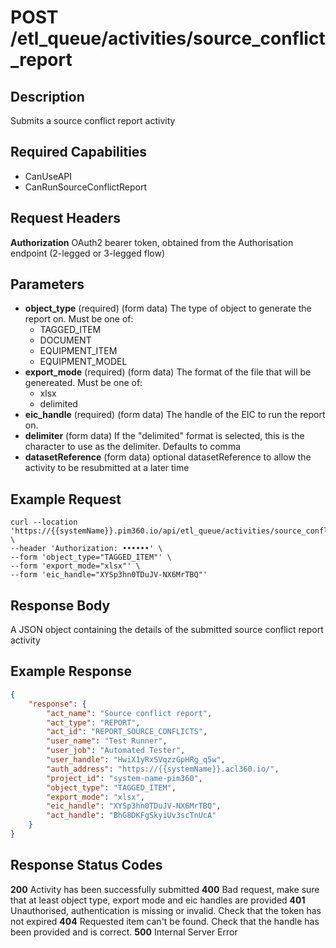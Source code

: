 # POST /etl_queue/activities/source_conflict_report

## Description
Submits a source conflict report activity

## Required Capabilities
* CanUseAPI
* CanRunSourceConflictReport
## Request Headers

**Authorization** OAuth2 bearer token, obtained from the Authorisation endpoint (2-legged or 3-legged flow)

## Parameters
* **object_type** (required) (form data) The type of object to generate the report on. Must be one of:
    * TAGGED_ITEM
    * DOCUMENT
    * EQUIPMENT_ITEM
    * EQUIPMENT_MODEL
* **export_mode** (required) (form data) The format of the file that will be genereated. Must be one of:
    * xlsx
    * delimited
* **eic_handle** (required) (form data) The handle of the EIC to run the report on.
* **delimiter** (form data) If the "delimited" format is selected, this is the character to use as the delimiter. Defaults to comma
* **datasetReference** (form data) optional datasetReference to allow the activity to be resubmitted at a later time

## Example Request
```
curl --location 'https://{{systemName}}.pim360.io/api/etl_queue/activities/source_conflict_report' \
--header 'Authorization: ••••••' \
--form 'object_type="TAGGED_ITEM"' \
--form 'export_mode="xlsx"' \
--form 'eic_handle="XYSp3hn0TDuJV-NX6MrTBQ"'
```

## Response Body
A JSON object containing the details of the submitted source conflict report activity

## Example Response
```JSON
{
    "response": {
        "act_name": "Source conflict report",
        "act_type": "REPORT",
        "act_id": "REPORT_SOURCE_CONFLICTS",
        "user_name": "Test Runner",
        "user_job": "Automated Tester",
        "user_handle": "HwiX1yRxSVqzzGpHRg_q5w",
        "auth_address": "https://{{systemName}}.acl360.io/",
        "project_id": "system-name-pim360",
        "object_type": "TAGGED_ITEM",
        "export_mode": "xlsx",
        "eic_handle": "XYSp3hn0TDuJV-NX6MrTBQ",
        "act_handle": "BhG8DKFgSkyiUv3scTnUcA"
    }
}
```

## Response Status Codes
**200** Activity has been successfully submitted
**400** Bad request, make sure that at least object type, export mode and eic handles are provided
**401** Unauthorised, authentication is missing or invalid. Check that the token has not expired
**404** Requested item can't be found. Check that the handle has been provided and is correct.
**500** Internal Server Error


